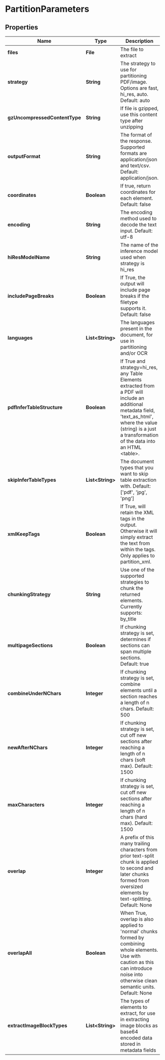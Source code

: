 

# PartitionParameters


## Properties

| Name | Type | Description | Notes |
|------------ | ------------- | ------------- | -------------|
|**files** | **File** | The file to extract |  [optional] |
|**strategy** | **String** | The strategy to use for partitioning PDF/image. Options are fast, hi_res, auto. Default: auto |  [optional] |
|**gzUncompressedContentType** | **String** | If file is gzipped, use this content type after unzipping |  [optional] |
|**outputFormat** | **String** | The format of the response. Supported formats are application/json and text/csv. Default: application/json. |  [optional] |
|**coordinates** | **Boolean** | If true, return coordinates for each element. Default: false |  [optional] |
|**encoding** | **String** | The encoding method used to decode the text input. Default: utf-8 |  [optional] |
|**hiResModelName** | **String** | The name of the inference model used when strategy is hi_res |  [optional] |
|**includePageBreaks** | **Boolean** | If True, the output will include page breaks if the filetype supports it. Default: false |  [optional] |
|**languages** | **List&lt;String&gt;** | The languages present in the document, for use in partitioning and/or OCR |  [optional] |
|**pdfInferTableStructure** | **Boolean** | If True and strategy&#x3D;hi_res, any Table Elements extracted from a PDF will include an additional metadata field, &#39;text_as_html&#39;, where the value (string) is a just a transformation of the data into an HTML &lt;table&gt;. |  [optional] |
|**skipInferTableTypes** | **List&lt;String&gt;** | The document types that you want to skip table extraction with. Default: [&#39;pdf&#39;, &#39;jpg&#39;, &#39;png&#39;] |  [optional] |
|**xmlKeepTags** | **Boolean** | If True, will retain the XML tags in the output. Otherwise it will simply extract the text from within the tags. Only applies to partition_xml. |  [optional] |
|**chunkingStrategy** | **String** | Use one of the supported strategies to chunk the returned elements. Currently supports: by_title |  [optional] |
|**multipageSections** | **Boolean** | If chunking strategy is set, determines if sections can span multiple sections. Default: true |  [optional] |
|**combineUnderNChars** | **Integer** | If chunking strategy is set, combine elements until a section reaches a length of n chars. Default: 500 |  [optional] |
|**newAfterNChars** | **Integer** | If chunking strategy is set, cut off new sections after reaching a length of n chars (soft max). Default: 1500 |  [optional] |
|**maxCharacters** | **Integer** | If chunking strategy is set, cut off new sections after reaching a length of n chars (hard max). Default: 1500 |  [optional] |
|**overlap** | **Integer** | A prefix of this many trailing characters from prior text-split chunk is applied to second and later chunks formed from oversized elements by text-splitting. Default: None |  [optional] |
|**overlapAll** | **Boolean** | When True, overlap is also applied to &#39;normal&#39; chunks formed by combining whole elements. Use with caution as this can introduce noise into otherwise clean semantic units. Default: None |  [optional] |
|**extractImageBlockTypes** | **List&lt;String&gt;** | The types of elements to extract, for use in extracting image blocks as base64 encoded data stored in metadata fields |  [optional] |



